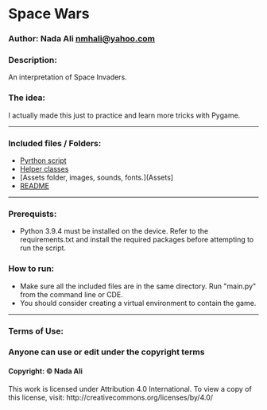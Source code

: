 # **Space Wars**

### Author: **Nada Ali** nmhali@yahoo.com


### **Description:**
<p>An interpretation of Space Invaders.</p>


### **The idea:**
<p>I actually made this just to practice and learn more tricks with Pygame.</p>

---

### **Included files / Folders:**
- [Pyrthon script](main.py) 
- [Helper classes](buttons.py)
- [Assets folder, images, sounds, fonts.](Assets]
- [README](README.md)

---

### **Prerequists:**
- Python 3.9.4 must be installed on the device. Refer to the requirements.txt and install the required packages before attempting to run the script.

### **How to run:**
- Make sure all the included files are in the same directory. Run "main.py" from the command line or CDE.
- You should consider creating a virtual environment to contain the game.

---

### **Terms of Use:**
### Anyone can use or edit under the copyright terms

#### **Copyright:** &copy; Nada Ali
<p>This work is licensed under Attribution 4.0 International. To view a copy of this license, visit: http://creativecommons.org/licenses/by/4.0/</p>
